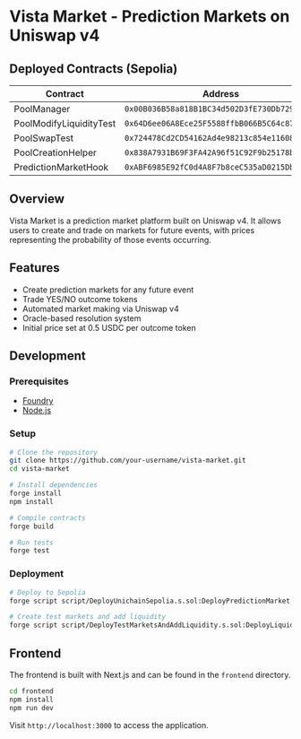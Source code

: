 # Vista Market - Prediction Markets on Uniswap v4

## Deployed Contracts (Sepolia)

| Contract | Address |
|----------|---------|
| PoolManager | `0x00B036B58a818B1BC34d502D3fE730Db729e62AC` |
| PoolModifyLiquidityTest | `0x64D6ee06A8Ece25F5588ffbB066B5C64c878AedE` |
| PoolSwapTest | `0x724478Cd2CD54162Ad4e98213c854e11608058D5` |
| PoolCreationHelper | `0x838A7931B69F3FA42A96f51C92F9b25178bb676d` |
| PredictionMarketHook | `0xABF6985E92fC0d4A8F7b8ceC535aD0215DbD0a80` |

## Overview

Vista Market is a prediction market platform built on Uniswap v4. It allows users to create and trade on markets for future events, with prices representing the probability of those events occurring.

## Features

- Create prediction markets for any future event
- Trade YES/NO outcome tokens
- Automated market making via Uniswap v4
- Oracle-based resolution system
- Initial price set at 0.5 USDC per outcome token

## Development

### Prerequisites

- [Foundry](https://book.getfoundry.sh/getting-started/installation)
- [Node.js](https://nodejs.org/en/download/)

### Setup

```bash
# Clone the repository
git clone https://github.com/your-username/vista-market.git
cd vista-market

# Install dependencies
forge install
npm install

# Compile contracts
forge build

# Run tests
forge test
```

### Deployment

```bash
# Deploy to Sepolia
forge script script/DeployUnichainSepolia.s.sol:DeployPredictionMarket --rpc-url sepolia --broadcast -vvvv

# Create test markets and add liquidity
forge script script/DeployTestMarketsAndAddLiquidity.s.sol:DeployLiquidity --rpc-url sepolia --broadcast -vvvv
```

## Frontend

The frontend is built with Next.js and can be found in the `frontend` directory.

```bash
cd frontend
npm install
npm run dev
```

Visit `http://localhost:3000` to access the application.